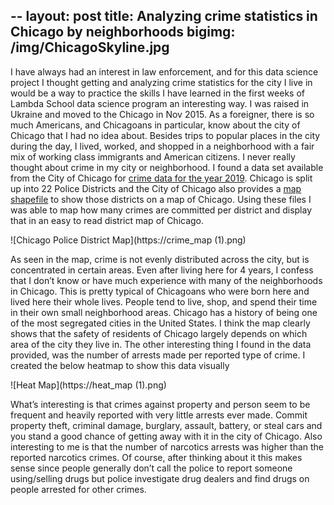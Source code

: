 --
layout: post
title: Analyzing crime statistics in Chicago by neighborhoods
bigimg: /img/ChicagoSkyline.jpg
--- 
I have always had an interest in law enforcement, and for this data science project I thought getting and analyzing crime statistics for the city I live in would be a way to practice the skills I have learned in the first weeks of Lambda School data science program an interesting way.
I was raised in Ukraine and moved to the Chicago in Nov 2015. As a foreigner, there is so much Americans, and Chicagoans in particular, know about the city of Chicago that I had no idea about. 
Besides trips to popular places in the city during the day, I lived, worked, and shopped in a neighborhood with a fair mix of working class immigrants and American citizens. 
I never really thought about crime in my city or neighborhood.
I found a data set available from the City of Chicago for [crime data for the year 2019](https://data.cityofchicago.org/Public-Safety/Crimes-2019/w98m-zvie).
Chicago is split up into 22 Police Districts and the City of Chicago also provides a [map shapefile](https://data.cityofchicago.org/Public-Safety/Boundaries-Police-Districts-current-/fthy-xz3r) to show those districts on a map of Chicago.
Using these files I was able to map how many crimes are committed per district and display that in an easy to read district map of Chicago.


![Chicago Police District Map](https://crime_map (1).png)
  
  
As seen in the map, crime is not evenly distributed across the city, but is concentrated in certain areas. Even after living here for 4 years, I confess that I don’t know or have much experience with many of the neighborhoods in Chicago. 
This is pretty typical of Chicagoans who were born here and lived here their whole lives. 
People tend to live, shop, and spend their time in their own small neighborhood areas. 
Chicago has a history of being one of the most segregated cities in the United States.
I think the map clearly shows that the safety of residents of Chicago largely depends on which area of the city they live in.
The other interesting thing I found in the data provided, was the number of arrests made per reported type of crime. 
I created the below heatmap to show this data visually


![Heat Map](https://heat_map (1).png)
  
  
What’s interesting is that crimes against property and person seem to be frequent and heavily reported with very little arrests ever made. 
Commit property theft, criminal damage, burglary, assault, battery, or steal cars and you stand a good chance of getting away with it in the city of Chicago. 
Also interesting to me is that the number of narcotics arrests was higher than the reported narcotics crimes.
Of course, after thinking about it this makes sense since people generally don’t call the police to report someone using/selling drugs but police investigate drug dealers and find drugs on people arrested for other crimes.

